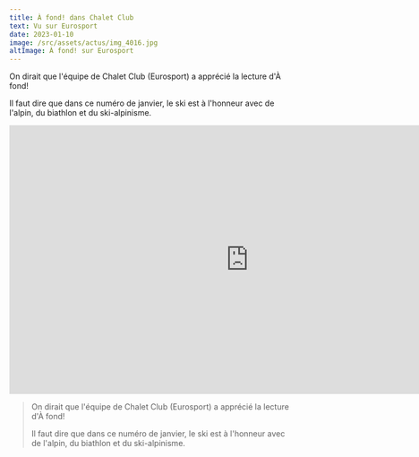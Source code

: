 ```yaml
---
title: À fond! dans Chalet Club
text: Vu sur Eurosport
date: 2023-01-10
image: /src/assets/actus/img_4016.jpg
altImage: À fond! sur Eurosport
---
```


On dirait que l'équipe de Chalet Club (Eurosport) a apprécié la lecture d'À fond!

Il faut dire que dans ce numéro de janvier, le ski est à l'honneur avec de l'alpin, du biathlon et du ski-alpinisme.

<iframe width="853" height="480" src="https://www.youtube.com/embed/EwPkrDLvnRY" title="À fond dans Chalet Club (Eurosport)" frameborder="0" allow="accelerometer; autoplay; clipboard-write; encrypted-media; gyroscope; picture-in-picture; web-share" allowfullscreen></iframe>

> On dirait que l'équipe de Chalet Club (Eurosport) a apprécié la lecture d'À fond!
>
> Il faut dire que dans ce numéro de janvier, le ski est à l'honneur avec de l'alpin, du biathlon et du ski-alpinisme.
